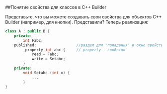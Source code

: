 ##Понятие свойства для классов в C++ Builder

Представьте, что вы можете создавать свои свойства для объектов C++ Builder (например, для кнопки). Представили? Теперь реализация: 
```cpp
class A : public B {
	private:
		int Fabc;
	published:					//раздел для "попадания" в окно свойств объекта
		_property int abc {		//_property - свойство
			read = Fabc;
			write = Setabc;
		}
	private:
		void Setabc (int x) {
			...
		}
}
```